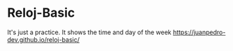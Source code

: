 # Reloj-Basic
It's just a practice. It shows the time and day of the week
https://juanpedro-dev.github.io/reloj-basic/
